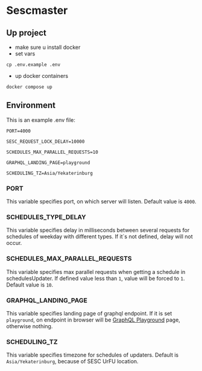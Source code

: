 # Sescmaster

## Up project
- make sure u install docker
- set vars
```shell
cp .env.example .env
```
- up docker containers
```shell 
docker compose up
```

## Environment
This is an example .env file:
```shell
PORT=4000

SESC_REQUEST_LOCK_DELAY=10000

SCHEDULES_MAX_PARALLEL_REQUESTS=10

GRAPHQL_LANDING_PAGE=playground

SCHEDULING_TZ=Asia/Yekaterinburg
```
### PORT
This variable specifies port, on which server will listen. Default value is `4000`.

### SCHEDULES_TYPE_DELAY
This variable specifies delay in milliseconds between several requests for schedules of weekday with different types. If it`s not defined, delay will not occur.

### SCHEDULES_MAX_PARALLEL_REQUESTS
This variable specifies max parallel requests when getting a schedule in schedulesUpdater. If defined value less than `1`, value will be forced to `1`. Default value is `10`.

### GRAPHQL_LANDING_PAGE
This variable specifies landing page of graphql endpoint. If it is set `playground`, on endpoint in browser will be [GraphQL Playground](https://www.apollographql.com/docs/apollo-server/v2/testing/graphql-playground) page, otherwise nothing.

### SCHEDULING_TZ
This variable specifies timezone for schedules of updaters. Default is `Asia/Yekaterinburg`, because of SESC UrFU location. 
